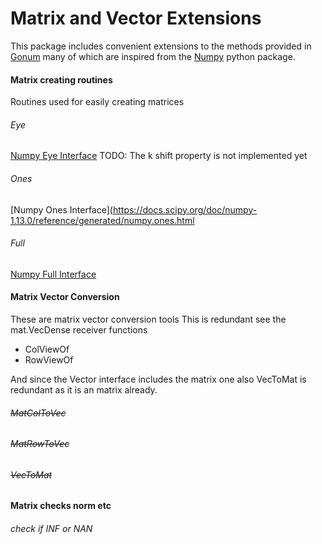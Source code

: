 # Matrix and Vector Extensions
This package includes convenient extensions to the methods provided in [Gonum](https://www.gonum.org)
many of which are inspired from the [Numpy](http://www.numpy.org) python package.

#### Matrix creating routines
Routines used for easily creating matrices
###### Eye
[Numpy Eye Interface](https://docs.scipy.org/doc/numpy-1.13.0/reference/generated/numpy.eye.html)
TODO: The k shift property is not implemented yet

###### Ones
[Numpy Ones Interface](https://docs.scipy.org/doc/numpy-1.13.0/reference/generated/numpy.ones.html
###### Full
[Numpy Full Interface](https://docs.scipy.org/doc/numpy-1.13.0/reference/generated/numpy.full.html#numpy.full)

#### Matrix Vector Conversion
These are matrix vector conversion tools
This is redundant see the mat.VecDense receiver functions
- ColViewOf
- RowViewOf

And since the Vector interface includes the matrix one
also VecToMat is redundant as it is an matrix already.

###### ~~MatColToVec~~

###### ~~MatRowToVec~~

###### ~~VecToMat~~

#### Matrix checks norm etc
###### check if INF or NAN
